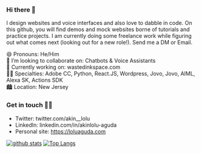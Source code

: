 ### Hi there 👋
I design websites and voice interfaces and also love to dabble in code. On this github, you will find demos and mock websites borne of tutorials and practice projects. I am currently doing some freelance work while figuring out what comes next (looking out for a new role!). Send me a DM or Email.



😄 Pronouns: He/Him   
👯 I’m looking to collaborate on: Chatbots & Voice Assistants    
🔭 Currently working on: wastedinkspace.com   
🧞‍♂️ Specialties: Adobe CC, Python, React.JS, Wordpress, Jovo, Jovo, AIML, Alexa SK, Actions SDK    
🏙 Location: New Jersey    


### Get in touch 🧚‍♂️
* Twitter: twitter.com/akin__lolu
* LinkedIn: linkedin.com/in/akinlolu-aguda
* Personal site: https://loluaguda.com

[![github stats](https://github-readme-stats-seven-drab.vercel.app/api?username=loagsword&show_icons=true&count_private=true&hide=stars)](https://github.com/loagsword) [![Top Langs](https://github-readme-stats.vercel.app/api/top-langs/?username=loagsword&layout=compact&hide=jupyter%20notebook)](https://github.com/loagsword)




<!--
**loagsword/loagsword** is a ✨ _special_ ✨ repository because its `README.md` (this file) appears on your GitHub profile.

Here are some ideas to get you started:

- 🔭 I’m currently working on ...
- 🌱 I’m currently learning ...
- 👯 I’m looking to collaborate on ...
- 🤔 I’m looking for help with ...
- 💬 Ask me about ...
- 📫 How to reach me: ...
- 😄 Pronouns: ...
- ⚡ Fun fact: ...
-->
 
